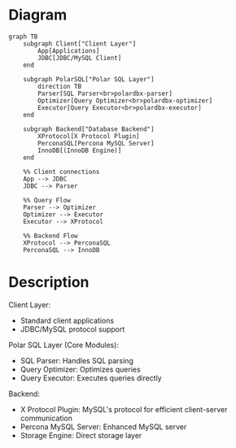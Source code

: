 # Diagram

```mermaid
graph TB
    subgraph Client["Client Layer"]
        App[Applications]
        JDBC[JDBC/MySQL Client]
    end

    subgraph PolarSQL["Polar SQL Layer"]
        direction TB
        Parser[SQL Parser<br>polardbx-parser]
        Optimizer[Query Optimizer<br>polardbx-optimizer]
        Executor[Query Executor<br>polardbx-executor]
    end

    subgraph Backend["Database Backend"]
        XProtocol[X Protocol Plugin]
        PerconaSQL[Percona MySQL Server]
        InnoDB[(InnoDB Engine)]
    end

    %% Client connections
    App --> JDBC
    JDBC --> Parser

    %% Query Flow
    Parser --> Optimizer
    Optimizer --> Executor
    Executor --> XProtocol

    %% Backend Flow
    XProtocol --> PerconaSQL
    PerconaSQL --> InnoDB
```

# Description

Client Layer:

- Standard client applications
- JDBC/MySQL protocol support

Polar SQL Layer (Core Modules):

- SQL Parser: Handles SQL parsing
- Query Optimizer: Optimizes queries
- Query Executor: Executes queries directly

Backend:

- X Protocol Plugin: MySQL's protocol for efficient client-server communication
- Percona MySQL Server: Enhanced MySQL server
- Storage Engine: Direct storage layer